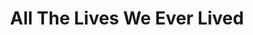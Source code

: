 ---
title: "All The Lives We Ever Lived"
draft: false
slug: "all-the-lives-we-ever-lived"
featured: true
weight: "100"
mainpage: false
related: true

block_project: {
	bgcolor: "#151515",
	fontcolor: "#fff",
	description: "(description coming soon)",
	work: [ 
		{class: "col-12 col-md-10", src: "img/illustration_all-the-lives-01.jpg"},
	]
}

---